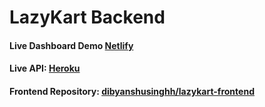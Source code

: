 # LazyKart Backend

#### Live Dashboard Demo [Netlify](https://lazy-kart.netlify.app)

#### Live API: [Heroku](https://lazy-kart.herokuapp.com/api/v1)

#### Frontend Repository: [dibyanshusinghh/lazykart-frontend](https://github.com/dibyanshusinghh/lazykart-frontend)
